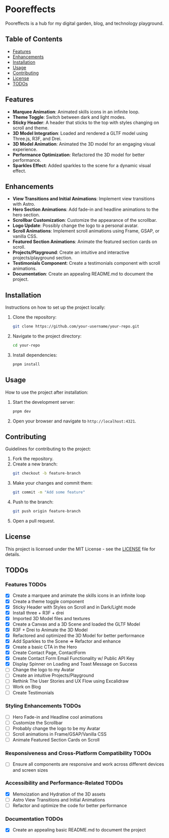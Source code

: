 # Pooreffects

Pooreffects is a hub for my digital garden, blog, and technology playground.

## Table of Contents

- [Features](#features)
- [Enhancements](#enhancements)
- [Installation](#installation)
- [Usage](#usage)
- [Contributing](#contributing)
- [License](#license)
- [TODOs](#todos)

## Features

- **Marquee Animation**: Animated skills icons in an infinite loop.
- **Theme Toggle**: Switch between dark and light modes.
- **Sticky Header**: A header that sticks to the top with styles changing on scroll and theme.
- **3D Model Integration**: Loaded and rendered a GLTF model using Three.js, R3F, and Drei.
- **3D Model Animation**: Animated the 3D model for an engaging visual experience.
- **Performance Optimization**: Refactored the 3D model for better performance.
- **Sparkles Effect**: Added sparkles to the scene for a dynamic visual effect.

## Enhancements

- **View Transitions and Initial Animations**: Implement view transitions with Astro.
- **Hero Section Animations**: Add fade-in and headline animations to the hero section.
- **Scrollbar Customization**: Customize the appearance of the scrollbar.
- **Logo Update**: Possibly change the logo to a personal avatar.
- **Scroll Animations**: Implement scroll animations using Frame, GSAP, or vanilla CSS.
- **Featured Section Animations**: Animate the featured section cards on scroll.
- **Projects/Playground**: Create an intuitive and interactive projects/playground section.
- **Testimonials Component**: Create a testimonials component with scroll animations.
- **Documentation**: Create an appealing README.md to document the project.

## Installation

Instructions on how to set up the project locally:

1. Clone the repository:
   ```bash
   git clone https://github.com/your-username/your-repo.git
   ```
2. Navigate to the project directory:
   ```bash
   cd your-repo
   ```
3. Install dependencies:
   ```bash
   pnpm install
   ```

## Usage

How to use the project after installation:

1. Start the development server:
   ```bash
   pnpm dev
   ```
2. Open your browser and navigate to `http://localhost:4321`.

## Contributing

Guidelines for contributing to the project:

1. Fork the repository.
2. Create a new branch:
   ```bash
   git checkout -b feature-branch
   ```
3. Make your changes and commit them:
   ```bash
   git commit -m "Add some feature"
   ```
4. Push to the branch:
   ```bash
   git push origin feature-branch
   ```
5. Open a pull request.

## License

This project is licensed under the MIT License - see the [LICENSE](LICENSE) file for details.

## TODOs

### Features TODOs

- [x] Create a marquee and animate the skills icons in an infinite loop
- [x] Create a theme toggle component
- [x] Sticky Header with Styles on Scroll and in Dark/Light mode
- [x] Install three + R3F + drei
- [x] Imported 3D Model files and textures
- [x] Create a Canvas and a 3D Scene and loaded the GLTF Model
- [x] R3F + Drei to Animate the 3D Model
- [x] Refactored and optimized the 3D Model for better performance
- [x] Add Sparkles to the Scene => Refactor and enhance
- [x] Create a basic CTA in the Hero
- [x] Create Contact Page, ContactForm
- [x] Create Contact Form Email Functionality w/ Public API Key
- [x] Display Spinner on Loading and Toast Message on Success
- [ ] Change the logo to my Avatar
- [ ] Create an intuitive Projects/Playground
- [ ] Rethink The User Stories and UX Flow using Excalidraw
- [ ] Work on Blog
- [ ] Create Testimonials

### Styling Enhancements TODOs

- [ ] Hero Fade-in and Headline cool animations
- [ ] Customize the Scrollbar
- [ ] Probably change the logo to be my Avatar
- [ ] Scroll animations in Frame/GSAP/Vanilla CSS
- [ ] Animate Featured Section Cards on Scroll

### Responsiveness and Cross-Platform Compatibility TODOs

- [ ] Ensure all components are responsive and work across different devices and screen sizes

### Accessibility and Performance-Related TODOs

- [x] Memoization and Hydration of the 3D assets
- [ ] Astro View Transitions and Initial Animations
- [ ] Refactor and optimize the code for better performance

### Documentation TODOs

- [x] Create an appealing basic README.md to document the project
